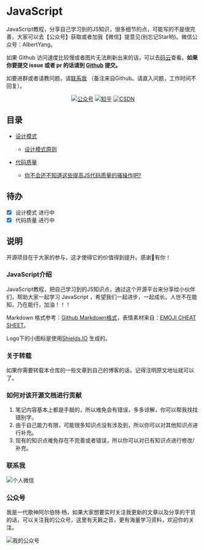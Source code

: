 # JavaScript
JavaScript教程，分享自己学习到的JS知识，很多细节的点，可能写的不是很完善，大家可以去【公众号】获取或者加我【微信】提意见(别忘记Star哟)。微信公众号：AlbertYang。

如果 Github 访问速度比较慢或者图片无法刷新出来的话，可以去[码云](https://gitee.com/AlbertYang666/JavaScript)查看。**如果你要提交 issue 或者 pr 的话请到 [Github](https://github.com/AlbertYang666/JavaScript) 提交。**

如要进群或者请教问题，请[联系我](#联系我) （备注来自Github。请直入问题，工作时间不回复）。

<p align="center">
  <a href="#公众号"><img src="https://img.shields.io/badge/%E5%85%AC%E4%BC%97%E5%8F%B7-AlbertYang-lightgrey.svg" alt="公众号"></a>
  <a href="https://www.zhihu.com/people/yang-yang-yang-40-48"><img src="https://img.shields.io/badge/知乎-主页-important.svg" alt="知乎"></a>
  <a href="https://albertyang.blog.csdn.net/"><img src="https://img.shields.io/badge/CSDN-主页-critical.svg" alt="CSDN"></a>
</p>

## 目录

- [设计模式](#设计模式)
    - [设计模式原则](#设计模式原则)

- [代码质量](#代码质量)
    - [你不会还不知道这些提高JS代码质量的骚操作吧?](#./docs/advanced/你不会还不知道这些提高JS代码质量的骚操作吧.md)
    
## 待办

- [x] 设计模式 进行中
- [X] 代码质量 进行中

## 说明

开源项目在于大家的参与，这才使得它的价值得到提升。感谢🙏有你！

### JavaScript介绍

JavaScript教程，把自己学习到的JS知识点，通过这个开源平台来分享给小伙伴们，帮助大家一起学习 JavaScript ，希望我们一起进步，一起成长。人世不在能知，乃在能行，加油！！！

Markdown 格式参考：[Github Markdown格式](https://guides.github.com/features/mastering-markdown/)，表情素材来自：[EMOJI CHEAT SHEET](https://www.webpagefx.com/tools/emoji-cheat-sheet/)。

Logo下的小图标是使用[Shields.IO](https://shields.io/) 生成的。

### 关于转载

如果你需要转载本仓库的一些文章到自己的博客的话，记得注明原文地址就可以了。

### 如何对该开源文档进行贡献

1. 笔记内容基本上都是手敲的，所以难免会有错误，多多谅解，你可以帮我找找错别字。
2. 由于自己能力有限，可能很多知识点没有涉及到，所以你可以对其他知识点进行补充。
3. 现有的知识点难免存在不完善或者错误，所以你可以对已有知识点进行修改/补充。

### 联系我

![个人微信](https://www.albertyy.com/img/weChat2.jpg)


### 公众号

我是一代歌神阿尔伯特·杨，如果大家想要实时关注我更新的文章以及分享的干货的话，可以关注我的公众号，这里有天籁之音，更有海量学习资料，欢迎你的关注。 

![我的公众号](https://www.albertyy.com/img/weChat.jpg)
